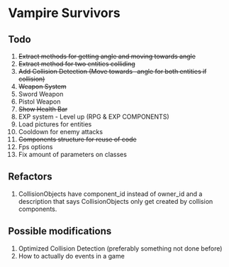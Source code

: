 # Vampire Survivors

## Todo
1. ~~Extract methods for getting angle and moving towards angle~~
2. ~~Extract method for two entities colliding~~
3. ~~Add Collision Detection (Move towards -angle for both entities if collision)~~ 
4. ~~Weapon System~~
5. Sword Weapon
6. Pistol Weapon
7. ~~Show Health Bar~~
8. EXP system - Level up (RPG & EXP COMPONENTS)
9. Load pictures for entities
10. Cooldown for enemy attacks
11. ~~Components structure for reuse of code~~
12. Fps options
13. Fix amount of parameters on classes




## Refactors
1. CollisionObjects have component_id instead of owner_id and a description that says CollisionObjects only get created by collision components.



## Possible modifications
1. Optimized Collision Detection (preferably something not done before)
2. How to actually do events in a game